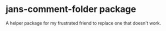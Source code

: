 # jans-comment-folder package

A helper package for my frustrated friend to replace one that doesn't work.
